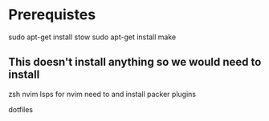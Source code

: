 # Prerequistes
sudo apt-get install stow
sudo apt-get install make 

## This doesn't install anything so we would need to install 
zsh
nvim
lsps for nvim
need to and install packer plugins


dotfiles
